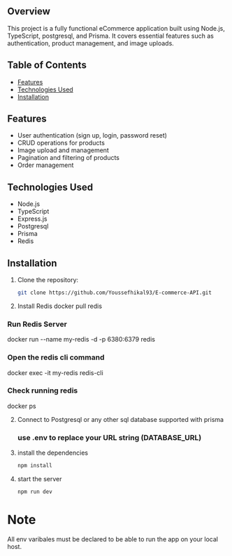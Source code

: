 ## Overview
This project is a fully functional eCommerce application built using Node.js, TypeScript, postgresql, and Prisma. It covers essential features such as authentication, product management, and image uploads.

## Table of Contents
- [Features](#features)
- [Technologies Used](#technologies-used)
- [Installation](#installation)

## Features
- User authentication (sign up, login, password reset)
- CRUD operations for products
- Image upload and management
- Pagination and filtering of products
- Order management

## Technologies Used
- Node.js
- TypeScript
- Express.js
- Postgresql
- Prisma
- Redis

## Installation
1. Clone the repository:
   ```bash
   git clone https://github.com/Youssefhikal93/E-commerce-API.git

2. Install Redis
docker pull redis

### Run Redis Server
docker run --name my-redis -d -p 6380:6379 redis

### Open the redis cli command
docker exec -it my-redis redis-cli

### Check running redis
docker ps

2. Connect to Postgresql or any other sql database supported with prisma
   ### use .env to replace your URL string (DATABASE_URL)

3. install the dependencies 
   ```bash 
   npm install

4. start the server 
   ```bash 
   npm run dev

# Note
All env varibales must be declared to be able to run the app on your local host. 
